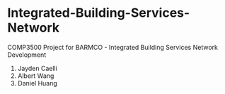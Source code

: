 # Integrated-Building-Services-Network
COMP3500 Project for BARMCO - Integrated Building Services Network Development
1. Jayden Caelli
2. Albert Wang 
3. Daniel Huang
